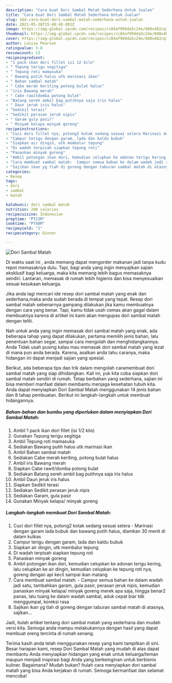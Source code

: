 ```yaml
---
description: "Cara buat Dori Sambal Matah Sederhana Untuk Jualan"
title: "Cara buat Dori Sambal Matah Sederhana Untuk Jualan"
slug: 164-cara-buat-dori-sambal-matah-sederhana-untuk-jualan
date: 2021-05-28T15:48:49.091Z
image: https://img-global.cpcdn.com/recipes/cc84af994da5c24e/680x482cq70/dori-sambal-matah-foto-resep-utama.jpg
thumbnail: https://img-global.cpcdn.com/recipes/cc84af994da5c24e/680x482cq70/dori-sambal-matah-foto-resep-utama.jpg
cover: https://img-global.cpcdn.com/recipes/cc84af994da5c24e/680x482cq70/dori-sambal-matah-foto-resep-utama.jpg
author: Louisa Pearson
ratingvalue: 3.8
reviewcount: 13
recipeingredient:
- "1 pack ikan dori fillet isi 12 kilo"
- " Tepung terigu segitiga"
- " Tepung roti mamasuka"
- " Bawang putih halus utk marinasi ikan"
- " Bahan sambal matah"
- " Cabe merah keriting potong bulat halus"
- "iris Bawang merah"
- " Cabe rawitdomba potong bulat"
- "Batang sereh ambil bag putihnya saja iris halus"
- " Daun jeruk iris halus"
- "Sedikit terasi"
- "Sedikit perasan jeruk nipis"
- " Garam gula pasir"
- " Minyak kelapa minyak goreng"
recipeinstructions:
- "Cuci dori fillet nya, potong2 kotak sedang sesuai selera Marinasi dengan garam lada bubuk dan bawang putih halus, diamkan 30 menit di dalam kulkas"
- "Campur terigu dengan garam, lada dan kaldu bubuk"
- "Siapkan air dingin, utk membalur tepung"
- "Di wadah terpisah siapkan tepung roti"
- "Panaskan minyak goreng"
- "Ambil potongan ikan dori, kemudian celupkan ke adonan terigu kering, lalu celupkan ke air dingin, kemudian celupkan ke tepung roti nya, goreng dengan api kecil sampai ikan matang"
- "Cara membuat sambal matah:  Campur semua bahan ke dalam wadah jadi satu, tambahkan garam, gula pasir, perasan jeruk nipis, kemudian panaskan minyak kelapa/ minyak goreng merek apa saja, hingga benar2 panas, lalu tuang ke dalam wadah sambal, aduk cepat biar tdk menggumpal, koreksi rasa"
- "Sajikan ikan yg tlah di goreng dengan taburan sambal matah di atasnya, sajikan..."
categories:
- Resep
tags:
- dori
- sambal
- matah

katakunci: dori sambal matah 
nutrition: 288 calories
recipecuisine: Indonesian
preptime: "PT23M"
cooktime: "PT48M"
recipeyield: "1"
recipecategory: Dinner

---
```



![Dori Sambal Matah](https://img-global.cpcdn.com/recipes/cc84af994da5c24e/680x482cq70/dori-sambal-matah-foto-resep-utama.jpg)

Di waktu  saat ini , anda memang dapat mengorder makanan jadi tanpa kudu repot memasaknya dulu. Tapi, bagi anda yang ingin menyajikan sajian eksklusif bagi keluarga, maka kita memang lebih bagus memasaknya sendiri. Lantaran, memasak di rumah lebih higienis dan bisa menyesuaikan sesuai kesukaan keluarga.

Jika anda lagi mencari ide resep dori sambal matah yang enak dan sederhana,maka anda sudah berada di tempat yang tepat. Resep dori sambal matah  sebenarnya gampang dilakukan jika kamu membuatnya dengan cara yang benar. Tapi, kamu tidak usah cemas akan gagal dalam membuatnya 
karena di artikel ini kami akan mengupas dori sambal matah dengan teliti.  



Nah untuk anda yang ingin memasak dori sambal matah yang enak, ada beberapa tahap yang dapat dilakukan, pertama memilih jenis bahan, lalu penentuan bahan segar, sampai cara mengolah dan menghidangkannya. Anda Tidak usah pusing kalau mau memasak dori sambal matah yang lezat di mana pun anda berada. Karena, asalkan anda  tahu caranya, maka hidangan ini dapat menjadi sajian yang spesial.

Berikut, ada beberapa tips dan trik dalam mengolah caramembuat dori sambal matah yang siap dihidangkan. Kali ini, yuk kita coba siapkan dori sambal matah sendiri di rumah. Tetap berbahan yang sederhana, sajian ini bisa memberi manfaat dalam membantu menjaga kesehatan tubuh kita. Anda dapat menyiapkan Dori Sambal Matah menggunakan 14 jenis bahan dan 8 tahap pembuatan. Berikut ini langkah-langkah untuk membuat hidangannya.

<!--inarticleads1-->

##### Bahan-bahan dan bumbu yang diperlukan dalam menyiapkan Dori Sambal Matah:

1. Ambil 1 pack ikan dori fillet (isi 1/2 kilo)
1. Gunakan  Tepung terigu segitiga
1. Ambil  Tepung roti mamasuka
1. Sediakan  Bawang putih halus utk marinasi ikan
1. Ambil  Bahan sambal matah
1. Sediakan  Cabe merah keriting, potong bulat halus
1. Ambil iris Bawang merah
1. Siapkan  Cabe rawit/domba potong bulat
1. Sediakan Batang sereh ambil bag putihnya saja iris halus
1. Ambil  Daun jeruk iris halus
1. Siapkan Sedikit terasi
1. Sediakan Sedikit perasan jeruk nipis
1. Sediakan  Garam, gula pasir
1. Gunakan  Minyak kelapa/ minyak goreng




<!--inarticleads2-->

##### Langkah-langkah membuat Dori Sambal Matah:

1. Cuci dori fillet nya, potong2 kotak sedang sesuai selera - Marinasi dengan garam lada bubuk dan bawang putih halus, diamkan 30 menit di dalam kulkas
1. Campur terigu dengan garam, lada dan kaldu bubuk
1. Siapkan air dingin, utk membalur tepung
1. Di wadah terpisah siapkan tepung roti
1. Panaskan minyak goreng
1. Ambil potongan ikan dori, kemudian celupkan ke adonan terigu kering, lalu celupkan ke air dingin, kemudian celupkan ke tepung roti nya, goreng dengan api kecil sampai ikan matang
1. Cara membuat sambal matah:  - Campur semua bahan ke dalam wadah jadi satu, tambahkan garam, gula pasir, perasan jeruk nipis, kemudian panaskan minyak kelapa/ minyak goreng merek apa saja, hingga benar2 panas, lalu tuang ke dalam wadah sambal, aduk cepat biar tdk menggumpal, koreksi rasa
1. Sajikan ikan yg tlah di goreng dengan taburan sambal matah di atasnya, sajikan...




Jadi, itulah artikel tentang  dori sambal matah  yang sederhana dan mudah versi kita. Semoga anda mampu melakukannya dengan hasil yang dapat membuat oreng tercinta di rumah senang. 

Terima kasih anda telah menggunakan resep yang kami tampilkan di sini. Besar harapan kami, resep  Dori Sambal Matah yang mudah di atas dapat membantu Anda menyiapkan hidangan yang enak untuk keluarga/teman maupun menjadi inspirasi bagi Anda yang berkeinginan untuk berbisnis kuliner. Bagaimana? Mudah bukan? Itulah cara menyiapkan dori sambal matah yang bisa Anda kerjakan di rumah. Semoga bermanfaat dan selamat mencoba!

